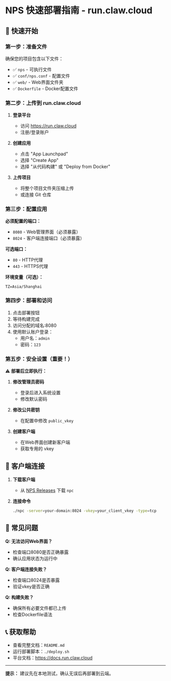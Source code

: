 # NPS 快速部署指南 - run.claw.cloud

## 🚀 快速开始

### 第一步：准备文件
确保您的项目包含以下文件：
- ✅ `nps` - 可执行文件
- ✅ `conf/nps.conf` - 配置文件
- ✅ `web/` - Web界面文件夹
- ✅ `Dockerfile` - Docker配置文件

### 第二步：上传到 run.claw.cloud

1. **登录平台**
   - 访问 https://run.claw.cloud
   - 注册/登录账户

2. **创建应用**
   - 点击 "App Launchpad"
   - 选择 "Create App"
   - 选择 "从代码构建" 或 "Deploy from Docker"

3. **上传项目**
   - 将整个项目文件夹压缩上传
   - 或连接 Git 仓库

### 第三步：配置应用

**必须配置的端口：**
- `8080` - Web管理界面（必须暴露）
- `8024` - 客户端连接端口（必须暴露）

**可选端口：**
- `80` - HTTP代理
- `443` - HTTPS代理

**环境变量（可选）：**
```
TZ=Asia/Shanghai
```

### 第四步：部署和访问

1. 点击部署按钮
2. 等待构建完成
3. 访问分配的域名:8080
4. 使用默认账户登录：
   - 用户名：`admin`
   - 密码：`123`

### 第五步：安全设置（重要！）

⚠️ **部署后立即执行：**

1. **修改管理员密码**
   - 登录后进入系统设置
   - 修改默认密码

2. **修改公共密钥**
   - 在配置中修改 `public_vkey`

3. **创建客户端**
   - 在Web界面创建新客户端
   - 获取专用的 vkey

## 🔧 客户端连接

1. **下载客户端**
   - 从 [NPS Releases](https://github.com/ehang-io/nps/releases) 下载 `npc`

2. **连接命令**
   ```bash
   ./npc -server=your-domain:8024 -vkey=your_client_vkey -type=tcp
   ```

## 🐛 常见问题

**Q: 无法访问Web界面？**
- 检查端口8080是否正确暴露
- 确认应用状态为运行中

**Q: 客户端连接失败？**
- 检查端口8024是否暴露
- 验证vkey是否正确

**Q: 构建失败？**
- 确保所有必要文件都已上传
- 检查Dockerfile语法

## 📞 获取帮助

- 查看完整文档：`README.md`
- 运行部署脚本：`./deploy.sh`
- 平台文档：https://docs.run.claw.cloud

---

**提示：** 建议先在本地测试，确认无误后再部署到云端。 